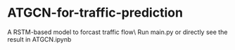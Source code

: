 # ATGCN-for-traffic-prediction
A RSTM-based model to forcast traffic flow\\
Run main.py or directly see the result in ATGCN.ipynb
